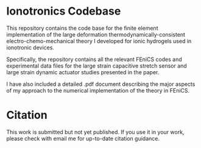 # Ionotronics Codebase

This repository contains the code base for the finite element implementation of the large deformation thermodynamically-consistent electro-chemo-mechanical theory I developed for ionic hydrogels used in ionotronic devices. 

Specifically, the repository contains all the relevant FEniCS codes and experimental data files for the large strain capacitive stretch sensor and large strain dynamic actuator studies presented in the paper.

I have also included a detailed .pdf document describing the major aspects of my approach to the numerical implementation of the theory in FEniCS.

# Citation
This work is submitted but not yet published. If you use it in your work, please check with email me for up-to-date citation guidance.
